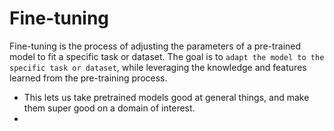 # Fine-tuning
Fine-tuning is the process of adjusting the parameters of a pre-trained model to fit a specific task or dataset. The goal is to `adapt the model to the specific task or dataset`, while leveraging the knowledge and features learned from the pre-training process.

- This lets us take pretrained models good at general things, and make them super good on a domain of interest.
- 
